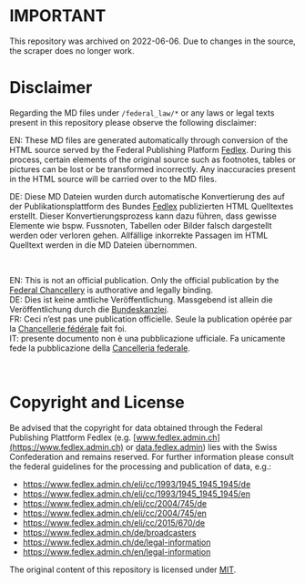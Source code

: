 # IMPORTANT

This repository was archived on 2022-06-06. Due to changes in the source, the scraper does no longer work.

# Disclaimer

Regarding the MD files under `/federal_law/*` or any laws or legal texts present in this repository please observe the following disclaimer:

EN: These MD files are generated automatically through conversion of the HTML source served by the Federal Publishing Platform [Fedlex](https://www.fedlex.admin.ch/).
During this process, certain elements of the original source such as footnotes, tables or pictures can be lost or be transformed incorrectly. Any inaccuracies present in the HTML source will be carried over to the MD files.  

DE: Diese MD Dateien wurden durch automatische Konvertierung des auf der Publikationsplattform des Bundes [Fedlex](https://www.fedlex.admin.ch/) publizierten HTML Quelltextes erstellt.
Dieser Konvertierungsprozess kann dazu führen, dass gewisse Elemente wie bspw. Fussnoten, Tabellen oder Bilder falsch dargestellt werden oder verloren gehen.
Allfällige inkorrekte Passagen im HTML Quelltext werden in die MD Dateien übernommen.  

&nbsp;

EN: This is not an official publication. Only the official publication by the [Federal Chancellery](https://www.bk.admin.ch/bk/en/home.html) is authorative and legally binding.  
DE: Dies ist keine amtliche Veröffentlichung. Massgebend ist allein die Veröffentlichung durch die [Bundeskanzlei](https://www.bk.admin.ch/bk/de/home.html).  
FR: Ceci n’est pas une publication officielle. Seule la publication opérée par la [Chancellerie fédérale](https://www.bk.admin.ch/bk/fr/home.html) fait foi.  
IT: presente documento non è una pubblicazione ufficiale. Fa unicamente fede la pubblicazione della [Cancelleria federale](https://www.bk.admin.ch/bk/it/home.html).  

&nbsp;

# Copyright and License

Be advised that the copyright for data obtained through the Federal Publishing Plattform Fedlex (e.g. [www.fedlex.admin.ch](https://www.fedlex.admin.ch) or [data.fedlex.admin](https://fedlex.data.admin.ch)) lies with the Swiss Confederation and remains reserved. For further information please consult the federal guidelines for the processing and publication of data, e.g.:

- https://www.fedlex.admin.ch/eli/cc/1993/1945_1945_1945/de
- https://www.fedlex.admin.ch/eli/cc/1993/1945_1945_1945/en
- https://www.fedlex.admin.ch/eli/cc/2004/745/de
- https://www.fedlex.admin.ch/eli/cc/2004/745/en
- https://www.fedlex.admin.ch/eli/cc/2015/670/de
- https://www.fedlex.admin.ch/de/broadcasters
- https://www.fedlex.admin.ch/de/legal-information
- https://www.fedlex.admin.ch/en/legal-information

The original content of this repository is licensed under [MIT](https://github.com/quadratecode/ch-law/blob/main/LICENSE).
